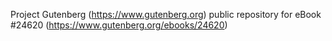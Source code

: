 Project Gutenberg (https://www.gutenberg.org) public repository for eBook #24620 (https://www.gutenberg.org/ebooks/24620)
